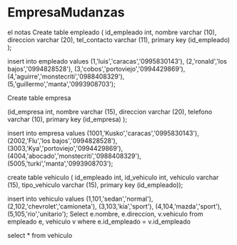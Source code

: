 # EmpresaMudanzas
el notas
Create table empleado
(
id_empleado int,
nombre varchar (10),
direccion varchar (20),
tel_contacto varchar (11),
primary key (id_empleado)
);

insert into empleado values
(1,'luis','caracas','0995830143'),
(2,'ronald','los bajos','0994828528'),
(3,'cobos','portoviejo','0994429869'),
(4,'aguirre','monstecriti','0988408329'),
(5,'guillermo','manta','0993908703');


Create table empresa

(id_empresa int,
nombre varchar (15),
direccion varchar (20),
telefono varchar (10),
primary key (id_empresa) );

insert into empresa values
(1001,'Kusko','caracas','0995830143'),
(2002,'Flu','los bajos','0994828528'),
(3003,'Kya','portoviejo','0994429869'),
(4004,'abocado','monstecriti','0988408329'),
(5005,'turki','manta','0993908703');


create table vehiculo
(
id_empleado int,
id_vehiculo int,
vehiculo varchar (15),
tipo_vehiculo varchar (15),
primary key (id_empleado));

insert into vehiculo values
(1,101,'sedan','normal'),
(2,102,'chevrolet','camioneta'),
(3,103,'kia','sport'),
(4,104,'mazda','sport'),
(5,105,'rio','unitario');
Select e.nombre, e.direccion, v.vehiculo from empleado e, vehiculo v where e.id_empleado = v.id_empleado

select * from vehiculo
